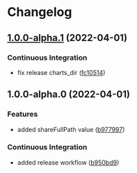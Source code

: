 # Changelog

## [1.0.0-alpha.1](https://github.com/mdvorak-cloud/nfs-pvc/compare/v1.0.0-alpha.0...v1.0.0-alpha.1) (2022-04-01)


### Continuous Integration

* fix release charts_dir ([fc10514](https://github.com/mdvorak-cloud/nfs-pvc/commit/fc10514ab9c049cf53ad6de5a6fc4c341c82f6ed))

## 1.0.0-alpha.0 (2022-04-01)


### Features

* added shareFullPath value ([b977997](https://github.com/mdvorak-cloud/nfs-pvc/commit/b977997c4417033b490ee5e1658ef4209f4a6083))


### Continuous Integration

* added release workflow ([b950bd9](https://github.com/mdvorak-cloud/nfs-pvc/commit/b950bd92f09b7ab67f31ec2e682079a6087a0323))
